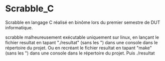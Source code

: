 # Scrabble_C
Scrabble en langage C réalisé en binôme lors du premier semestre de DUT informatique.

scrabble malheureusement exécutable uniquement sur linux, en lançant le fichier resultat en tapant "./resultat" (sans les ") dans une console
dans le répertoire du projet.
Ou en recréant le fichier resultat en tapant "make" (sans les ") dans une console dans le répertoire du projet. Puis ./resultat
